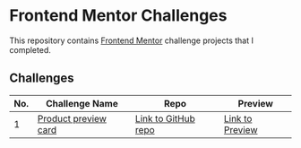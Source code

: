 # Frontend Mentor Challenges

This repository contains [Frontend Mentor](https://www.frontendmentor.io/challenges) challenge projects that I completed.

## Challenges

| No. | Challenge Name                         | Repo             | Preview      |
| --- | ---------------------------------------| ---------------- | ------------ |
| 1   | [Product preview card](https://www.frontendmentor.io/challenges/product-preview-card-component-GO7UmttRfa) | [Link to GitHub repo](https://github.com/jonnps/frontend-mentor/tree/main/product-preview-card) | [Link to Preview](https://jonnps-fm-product-preview-card.netlify.app/)
